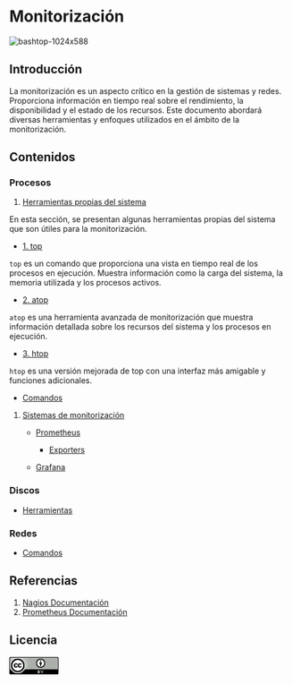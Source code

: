# Monitorización

![bashtop-1024x588](https://github.com/Scosrom/monitorizacion/assets/114906778/cb0d3c38-be8d-4365-a5fe-ab345d70dad4)


## Introducción

La monitorización es un aspecto crítico en la gestión de sistemas y redes. Proporciona información en tiempo real sobre el rendimiento, la disponibilidad y el estado de los recursos. Este documento abordará diversas herramientas y enfoques utilizados en el ámbito de la monitorización.


## Contenidos

### Procesos

1. [Herramientas propias del sistema](herramientas.md)

En esta sección, se presentan algunas herramientas propias del sistema que son útiles para la monitorización.

   - [1. top](top.md)
     
`top` es un comando que proporciona una vista en tiempo real de los procesos en ejecución. Muestra información como la carga del sistema, la memoria utilizada y los procesos activos.

   - [2. atop](atop.md)

`atop` es una herramienta avanzada de monitorización que muestra información detallada sobre los recursos del sistema y los procesos en ejecución.

   - [3. htop](htop.md)

`htop` es una versión mejorada de top con una interfaz más amigable y funciones adicionales.

   - [Comandos](proch.md)
     
1. [Sistemas de monitorización](herramientas.md)

   - [Prometheus](prom.md)
      - [Exporters](exporters.md)
   
   - [Grafana](graf.md)

### Discos

   - [Herramientas](discosh.md)

### Redes

   - [Comandos](redes.md)



## Referencias

1. [Nagios Documentación](https://assets.nagios.com/downloads/nagioscore/docs/nagioscore/4/en/)
2. [Prometheus Documentación](https://prometheus.io/docs/introduction/overview/)

## Licencia

![licencia](/img/88x31.png)
